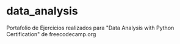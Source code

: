 # data_analysis
Portafolio de Ejercicios realizados para "Data Analysis with Python Certification" de freecodecamp.org
